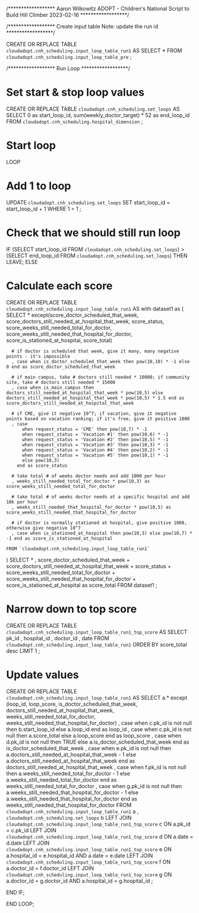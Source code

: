 /******************
Aaron Wilkowitz
ADOPT - Children's National
Script to Build Hill Climber
2023-02-16
******************/

/******************
Create input table
Note: update the run id
******************/

CREATE OR REPLACE TABLE `cloudadopt.cnh_scheduling.input_loop_table_run1` AS
SELECT * FROM `cloudadopt.cnh_scheduling.input_loop_table_pre`
;

/******************
Run Loop
******************/

# Set start & stop loop values
CREATE OR REPLACE TABLE `cloudadopt.cnh_scheduling.set_loops` AS
SELECT 0 as start_loop_id, sum(weekly_doctor_target) * 52 as end_loop_id
FROM `cloudadopt.cnh_scheduling.hospital_dimension`
;

# Start loop
LOOP
  # Add 1 to loop
  UPDATE `cloudadopt.cnh_scheduling.set_loops` SET start_loop_id = start_loop_id + 1 WHERE 1 = 1 ;

  # Check that we should still run loop
  IF (SELECT start_loop_id FROM `cloudadopt.cnh_scheduling.set_loops`) > (SELECT end_loop_id FROM `cloudadopt.cnh_scheduling.set_loops`) THEN
    LEAVE;
  ELSE

  # Calculate each score
  CREATE OR REPLACE TABLE `cloudadopt.cnh_scheduling.input_loop_table_run1` AS
  with dataset1 as (
    SELECT
        * except(score_doctor_scheduled_that_week, score_doctors_still_needed_at_hospital_that_week, score_status, score_weeks_still_needed_total_for_doctor, score_weeks_still_needed_that_hospital_for_doctor, score_is_stationed_at_hospital, score_total)

      # if doctor is scheduled that week, give it many, many negative points - it's impossible
      , case when is_doctor_scheduled_that_week then pow(10,10) * -1 else 0 end as score_doctor_scheduled_that_week

      # if main campus, take # doctors still needed * 10000; if community site, take # doctors still needed * 15000
      , case when is_main_campus then doctors_still_needed_at_hospital_that_week * pow(10,5) else doctors_still_needed_at_hospital_that_week * pow(10,5) * 1.5 end as score_doctors_still_needed_at_hospital_that_week

      # if CME, give it negative 10^7; if vacation, give it negative points based on vacation ranking; if it's free, give it positive 1000
      , case
          when request_status = 'CME' then pow(10,7) * -1
          when request_status = 'Vacation #1' then pow(10,6) * -1
          when request_status = 'Vacation #2' then pow(10,5) * -1
          when request_status = 'Vacation #3' then pow(10,3) * -1
          when request_status = 'Vacation #4' then pow(10,2) * -1
          when request_status = 'Vacation #5' then pow(10,1) * -1
          else pow(10,3)
        end as score_status

      # take total # of weeks doctor needs and add 1000 per hour
      , weeks_still_needed_total_for_doctor * pow(10,3) as score_weeks_still_needed_total_for_doctor

      # take total # of weeks doctor needs at a specific hospital and add 10k per hour
      , weeks_still_needed_that_hospital_for_doctor * pow(10,5) as score_weeks_still_needed_that_hospital_for_doctor

      # if doctor is normally stationed at hospital, give positive 1000, otherwise give negative 10^7
      , case when is_stationed_at_hospital then pow(10,3) else pow(10,7) * -1 end as score_is_stationed_at_hospital

    FROM `cloudadopt.cnh_scheduling.input_loop_table_run1`
  )
  SELECT
      *
    , score_doctor_scheduled_that_week + score_doctors_still_needed_at_hospital_that_week + score_status + score_weeks_still_needed_total_for_doctor + score_weeks_still_needed_that_hospital_for_doctor + score_is_stationed_at_hospital as score_total
  FROM dataset1
  ;

  # Narrow down to top score
  CREATE OR REPLACE TABLE `cloudadopt.cnh_scheduling.input_loop_table_run1_top_score` AS
  SELECT
      pk_id
    , hospital_id
    , doctor_id
    , date
  FROM `cloudadopt.cnh_scheduling.input_loop_table_run1`
  ORDER BY score_total desc
  LIMIT 1
  ;

  # Update values
  CREATE OR REPLACE TABLE `cloudadopt.cnh_scheduling.input_loop_table_run1` AS
  SELECT
      a.* except (loop_id, loop_score, is_doctor_scheduled_that_week, doctors_still_needed_at_hospital_that_week, weeks_still_needed_total_for_doctor, weeks_still_needed_that_hospital_for_doctor)
    , case when c.pk_id is not null then b.start_loop_id else a.loop_id end as loop_id
    , case when c.pk_id is not null then a.score_total else a.loop_score end as loop_score
    , case when d.pk_id is not null then TRUE else a.is_doctor_scheduled_that_week end as is_doctor_scheduled_that_week
    , case when e.pk_id is not null then a.doctors_still_needed_at_hospital_that_week - 1 else a.doctors_still_needed_at_hospital_that_week end as doctors_still_needed_at_hospital_that_week
    , case when f.pk_id is not null then a.weeks_still_needed_total_for_doctor - 1 else a.weeks_still_needed_total_for_doctor end as weeks_still_needed_total_for_doctor
    , case when g.pk_id is not null then a.weeks_still_needed_that_hospital_for_doctor - 1 else a.weeks_still_needed_that_hospital_for_doctor end as weeks_still_needed_that_hospital_for_doctor
  FROM `cloudadopt.cnh_scheduling.input_loop_table_run1` a
  , `cloudadopt.cnh_scheduling.set_loops` b
  LEFT JOIN `cloudadopt.cnh_scheduling.input_loop_table_run1_top_score` c
    ON a.pk_id = c.pk_id
  LEFT JOIN `cloudadopt.cnh_scheduling.input_loop_table_run1_top_score` d
    ON a.date = d.date
  LEFT JOIN `cloudadopt.cnh_scheduling.input_loop_table_run1_top_score` e
    ON a.hospital_id = e.hospital_id
    AND a.date = e.date
  LEFT JOIN `cloudadopt.cnh_scheduling.input_loop_table_run1_top_score` f
    ON a.doctor_id = f.doctor_id
  LEFT JOIN `cloudadopt.cnh_scheduling.input_loop_table_run1_top_score` g
    ON a.doctor_id = g.doctor_id
    AND a.hospital_id = g.hospital_id
  ;

  END IF;

END LOOP;
